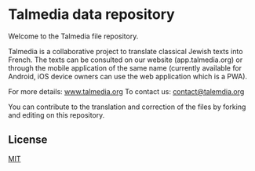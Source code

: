 # Talmedia data repository

Welcome to the Talmedia file repository. 

Talmedia is a collaborative project to translate classical Jewish texts into French. The texts can be consulted on our website (app.talmedia.org) or through the mobile application of the same name (currently available for Android, iOS device owners can use the web application which is a PWA).

For more details: www.talmedia.org
To contact us: contact@talemdia.org

You can contribute to the translation and correction of the files by forking and editing on this repository. 

## License
[MIT](https://choosealicense.com/licenses/mit/)